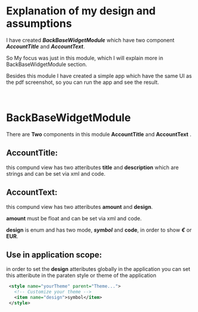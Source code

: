 
# Explanation of my design and assumptions

I have created ***BackBaseWidgetModule*** which have two component ***AccountTitle*** and ***AccountText***.

So My focus was just in this module, which I will explain more in BackBaseWidgetModule section.

Besides this module I have created a simple app which have the same UI as the pdf screenshot, so you can run the app and see the result.

 
# BackBaseWidgetModule


There are **Two** components in this module **AccountTitle** and **AccountText** .

## AccountTitle:
this compund view has two atteributes **title** and **description** which are strings and can be set via xml and code.

## AccountText:
this compund view has two atteributes **amount** and **design**.

**amount** must be float and can be set via xml and code.

**design** is enum and has two mode, ***symbol*** and **code**, in order to show ***€*** or **EUR**.


## Use in application scope:
in order to set the **design** atteributes globally in the application you can set this atteribute in the paraten style or theme of the application

```xml
 <style name="yourTheme" parent="Theme...">
   <!-- Customize your theme -->
   <item name="design">symbol</item>
 </style>
```

